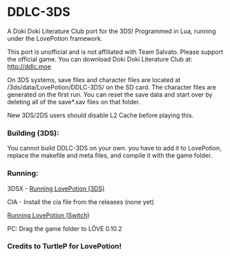 # DDLC-3DS
A Doki Doki Literature Club port for the 3DS! Programmed in Lua, running under the LovePotion framework.

This port is unofficial and is not affiliated with Team Salvato. Please support the official game. You can download Doki Doki Literature Club at: http://ddlc.moe

On 3DS systems, save files and character files are located at /3ds/data/LovePotion/DDLC-3DS/ on the SD card. The character files are generated on the first run. You can reset the save data and start over by deleting all of the save*.sav files on that folder.

New 3DS/2DS users should disable L2 Cache before playing this.

### Building (3DS):
You cannot build DDLC-3DS on your own. you have to add it to LovePotion, replace the makefile and meta files, and compile it with the game folder.

### Running:
3DSX - [Running LovePotion (3DS)](https://github.com/TurtleP/LovePotion/wiki/Running-(3DS))

CIA - Install the cia file from the releases (none yet)

[Running LovePotion (Switch)](https://github.com/TurtleP/LovePotion/wiki/Running-(Switch))

PC: Drag the game folder to LÖVE 0.10.2

### Credits to TurtleP for LovePotion!